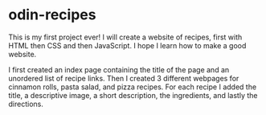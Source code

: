 # odin-recipes
This is my first project ever! I will create a website of recipes, first with HTML then CSS and then JavaScript.
I hope I learn how to make a good website.

I first created an index page containing the title of the page and an unordered list of recipe links.
Then I created 3 different webpages for cinnamon rolls, pasta salad, and pizza recipes.
For each recipe I added the title, a descriptive image, a short description, the ingredients, and lastly the directions.